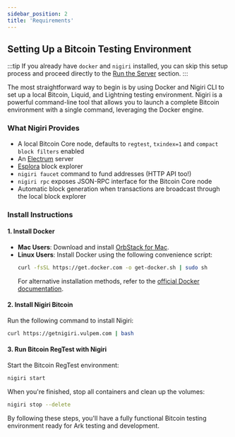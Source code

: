 ```yaml
---
sidebar_position: 2
title: 'Requirements'
---
```


## Setting Up a Bitcoin Testing Environment

:::tip
If you already have `docker` and `nigiri` installed, you can skip this setup process and proceed directly to the [Run the Server](./server.md) section.
:::

The most straightforward way to begin is by using Docker and Nigiri CLI to set up a local Bitcoin, Liquid, and Lightning testing environment. Nigiri is a powerful command-line tool that allows you to launch a complete Bitcoin environment with a single command, leveraging the Docker engine.

### What Nigiri Provides

- A local Bitcoin Core node, defaults to `regtest`, `txindex=1` and `compact block filters` enabled
- An [Electrum](https://github.com/blockstream/electrs) server
- [Esplora](https://github.com/blockstream/esplora) block explorer
- `nigiri faucet` command to fund addresses (HTTP API too!)
- `nigiri rpc` exposes JSON-RPC interface for the Bitcoin Core node
- Automatic block generation when transactions are broadcast through the local block explorer



### Install Instructions

#### 1. Install Docker

- **Mac Users**: Download and install [OrbStack for Mac](https://orbstack.dev/).
- **Linux Users**: Install Docker using the following convenience script:
  ```sh
  curl -fsSL https://get.docker.com -o get-docker.sh | sudo sh
  ```
  For alternative installation methods, refer to the [official Docker documentation](https://docs.docker.com/desktop/install/linux-install/).

#### 2. Install Nigiri Bitcoin

Run the following command to install Nigiri:

```sh
curl https://getnigiri.vulpem.com | bash
```

#### 3. Run Bitcoin RegTest with Nigiri

Start the Bitcoin RegTest environment:

```sh
nigiri start
```

When you're finished, stop all containers and clean up the volumes:

```sh
nigiri stop --delete
```

By following these steps, you'll have a fully functional Bitcoin testing environment ready for Ark testing and development.
